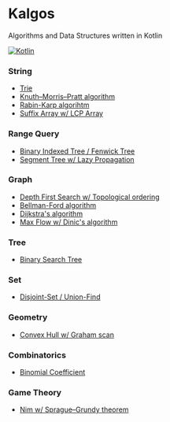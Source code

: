 # Kalgos
Algorithms and Data Structures written in Kotlin

[![Kotlin](https://img.shields.io/badge/kotlin-1.3.41-blue.svg)](http://kotlinlang.org)

### String

- [Trie](https://github.com/andrewass/kalgos/blob/master/src/main/kotlin/datastructures/string/Trie.kt)
- [Knuth–Morris–Pratt algorithm](https://github.com/andrewass/kalgos/blob/master/src/main/kotlin/algorithms/string/kmp.kt)
- [Rabin-Karp algorihtm](https://github.com/andrewass/kalgos/blob/master/src/main/kotlin/algorithms/string/rabinKarp.kt)
- [Suffix Array w/ LCP Array](https://github.com/andrewass/kalgos/blob/master/src/main/kotlin/datastructures/string/SuffixArray.kt)

### Range Query

- [Binary Indexed Tree / Fenwick Tree](https://github.com/andrewass/kalgos/blob/master/src/main/kotlin/datastructures/rangequeries/BinaryIndexedTree.kt)
- [Segment Tree w/ Lazy Propagation](https://github.com/andrewass/kalgos/blob/master/src/main/kotlin/datastructures/rangequeries/SegmentTreeLazyProp.kt)

### Graph

- [Depth First Search w/ Topological ordering](https://github.com/andrewass/kalgos/blob/master/src/main/kotlin/algorithms/graph/depthFirstSearch.kt)
- [Bellman-Ford algorithm](https://github.com/andrewass/kalgos/blob/master/src/main/kotlin/algorithms/graph/shortestpath/bellmanFord.kt)
- [Dijkstra's algorithm](https://github.com/andrewass/kalgos/blob/master/src/main/kotlin/algorithms/graph/shortestpath/dijkstra.kt)
- [Max Flow w/ Dinic's algorithm](https://github.com/andrewass/kalgos/blob/master/src/main/kotlin/algorithms/flow/dinicsAlgorithm.kt)

### Tree

- [Binary Search Tree](https://github.com/andrewass/kalgos/blob/master/src/main/kotlin/datastructures/tree/BinarySearchTree.kt)

### Set

- [Disjoint-Set / Union-Find](https://github.com/andrewass/kalgos/blob/master/src/main/kotlin/datastructures/set/DisjointSet.kt)

### Geometry

- [Convex Hull w/ Graham scan](https://github.com/andrewass/kalgos/blob/master/src/main/kotlin/algorithms/geometry/convexHull.kt)

### Combinatorics

- [Binomial Coefficient](https://github.com/andrewass/kalgos/blob/master/src/main/kotlin/algorithms/combinatorics/binomialCoefficient.kt)

### Game Theory

- [Nim w/ Sprague–Grundy theorem ](https://github.com/andrewass/kalgos/blob/master/src/main/kotlin/algorithms/gametheory/nim.kt)

